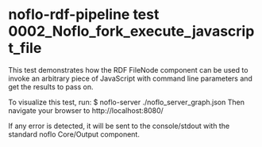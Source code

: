 # noflo-rdf-pipeline test 0002_Noflo_fork_execute_javascript_file

This test demonstrates how the RDF FileNode component can be used to invoke an 
arbitrary piece of JavaScript with command line parameters and get the results to pass 
on.  

To visualize this test, run: 
    $ noflo-server ./noflo_server_graph.json
Then navigate your browser to http://localhost:8080/

If any error is detected, it will be sent to the console/stdout with the standard noflo Core/Output component.

